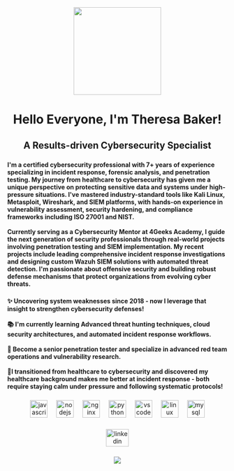 <div align="center">
  <img height="200" src="https://hcti.io/v1/image/89187fec-7607-4e6c-a6b1-bd957a5d64fa"  />
</div>

###

<h1 align="center">Hello Everyone, I'm Theresa Baker!</h1>

###

<h2 align="center">A Results-driven Cybersecurity Specialist</h2>

###

<h4 align="left">I'm a certified cybersecurity professional with 7+ years of experience specializing in incident response, forensic analysis, and penetration testing. My journey from healthcare to cybersecurity has given me a unique perspective on protecting sensitive data and systems under high-pressure situations. I've mastered industry-standard tools like Kali Linux, Metasploit, Wireshark, and SIEM platforms, with hands-on experience in vulnerability assessment, security hardening, and compliance frameworks including ISO 27001 and NIST.<br><br>Currently serving as a Cybersecurity Mentor at 4Geeks Academy, I guide the next generation of security professionals through real-world projects involving penetration testing and SIEM implementation. My recent projects include leading comprehensive incident response investigations and designing custom Wazuh SIEM solutions with automated threat detection. I'm passionate about offensive security and building robust defense mechanisms that protect organizations from evolving cyber threats.</h4>

###

<h4 align="left">✨ Uncovering system weaknesses since 2018 - now I leverage that insight to strengthen cybersecurity defenses!<br><br>📚 I'm currently learning Advanced threat hunting techniques, cloud security architectures, and automated incident response workflows.<br><br>🎯 Become a senior penetration tester and specialize in advanced red team operations and vulnerability research.<br><br>🎲I transitioned from healthcare to cybersecurity and discovered my healthcare background makes me better at incident response - both require staying calm under pressure and following systematic protocols!</h4>

###

<div align="center">
  <img src="https://cdn.jsdelivr.net/gh/devicons/devicon/icons/javascript/javascript-original.svg" height="40" alt="javascript logo"  />
  <img width="12" />
  <img src="https://cdn.jsdelivr.net/gh/devicons/devicon/icons/nodejs/nodejs-original.svg" height="40" alt="nodejs logo"  />
  <img width="12" />
  <img src="https://cdn.jsdelivr.net/gh/devicons/devicon/icons/nginx/nginx-original.svg" height="40" alt="nginx logo"  />
  <img width="12" />
  <img src="https://cdn.jsdelivr.net/gh/devicons/devicon/icons/python/python-original.svg" height="40" alt="python logo"  />
  <img width="12" />
  <img src="https://cdn.jsdelivr.net/gh/devicons/devicon/icons/vscode/vscode-original.svg" height="40" alt="vscode logo"  />
  <img width="12" />
  <img src="https://cdn.jsdelivr.net/gh/devicons/devicon/icons/linux/linux-original.svg" height="40" alt="linux logo"  />
  <img width="12" />
  <img src="https://cdn.jsdelivr.net/gh/devicons/devicon/icons/mysql/mysql-original.svg" height="40" alt="mysql logo"  />
</div>

###

<div align="center">
  <a href="https://www.linkedin.com/in/theresa-baker-a6887a314/" target="_blank">
    <img src="https://raw.githubusercontent.com/maurodesouza/profile-readme-generator/master/src/assets/icons/social/linkedin/default.svg" width="52" height="40" alt="linkedin logo"  />
  </a>
</div>

###

<div align="center">
  <img src="https://visitor-badge.laobi.icu/badge?page_id=https://github.com/Terii414.https://github.com/Terii414&"  />
</div>

###

